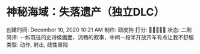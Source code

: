 # 神秘海域：失落遗产（独立DLC）

创建时间: December 10, 2020 10:21 AM
制作: 顽皮狗
打分: 💛💛💛💛💛
状态: 二刷
简评: 一如既往的史诗级画面，流畅的叙事，中间一段半开放开车有点让我不舒服
类型: 动作, 射击, 线性冒险